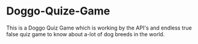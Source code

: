 # Doggo-Quize-Game
This is a Doggo Quiz Game which is working by the API's and endless true false quiz game to know about a-lot of dog breeds in the world. 
